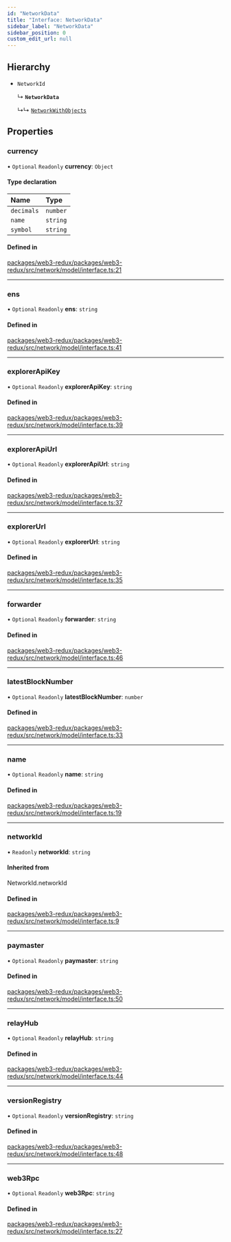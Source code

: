 ```yaml
---
id: "NetworkData"
title: "Interface: NetworkData"
sidebar_label: "NetworkData"
sidebar_position: 0
custom_edit_url: null
---
```


## Hierarchy

- `NetworkId`

  ↳ **`NetworkData`**

  ↳↳ [`NetworkWithObjects`](NetworkWithObjects.md)

## Properties

### currency

• `Optional` `Readonly` **currency**: `Object`

#### Type declaration

| Name | Type |
| :------ | :------ |
| `decimals` | `number` |
| `name` | `string` |
| `symbol` | `string` |

#### Defined in

[packages/web3-redux/packages/web3-redux/src/network/model/interface.ts:21](https://github.com/owlprotocol/workspace/blob/13023f93/packages/web3-redux/packages/web3-redux/src/network/model/interface.ts#L21)

___

### ens

• `Optional` `Readonly` **ens**: `string`

#### Defined in

[packages/web3-redux/packages/web3-redux/src/network/model/interface.ts:41](https://github.com/owlprotocol/workspace/blob/13023f93/packages/web3-redux/packages/web3-redux/src/network/model/interface.ts#L41)

___

### explorerApiKey

• `Optional` `Readonly` **explorerApiKey**: `string`

#### Defined in

[packages/web3-redux/packages/web3-redux/src/network/model/interface.ts:39](https://github.com/owlprotocol/workspace/blob/13023f93/packages/web3-redux/packages/web3-redux/src/network/model/interface.ts#L39)

___

### explorerApiUrl

• `Optional` `Readonly` **explorerApiUrl**: `string`

#### Defined in

[packages/web3-redux/packages/web3-redux/src/network/model/interface.ts:37](https://github.com/owlprotocol/workspace/blob/13023f93/packages/web3-redux/packages/web3-redux/src/network/model/interface.ts#L37)

___

### explorerUrl

• `Optional` `Readonly` **explorerUrl**: `string`

#### Defined in

[packages/web3-redux/packages/web3-redux/src/network/model/interface.ts:35](https://github.com/owlprotocol/workspace/blob/13023f93/packages/web3-redux/packages/web3-redux/src/network/model/interface.ts#L35)

___

### forwarder

• `Optional` `Readonly` **forwarder**: `string`

#### Defined in

[packages/web3-redux/packages/web3-redux/src/network/model/interface.ts:46](https://github.com/owlprotocol/workspace/blob/13023f93/packages/web3-redux/packages/web3-redux/src/network/model/interface.ts#L46)

___

### latestBlockNumber

• `Optional` `Readonly` **latestBlockNumber**: `number`

#### Defined in

[packages/web3-redux/packages/web3-redux/src/network/model/interface.ts:33](https://github.com/owlprotocol/workspace/blob/13023f93/packages/web3-redux/packages/web3-redux/src/network/model/interface.ts#L33)

___

### name

• `Optional` `Readonly` **name**: `string`

#### Defined in

[packages/web3-redux/packages/web3-redux/src/network/model/interface.ts:19](https://github.com/owlprotocol/workspace/blob/13023f93/packages/web3-redux/packages/web3-redux/src/network/model/interface.ts#L19)

___

### networkId

• `Readonly` **networkId**: `string`

#### Inherited from

NetworkId.networkId

#### Defined in

[packages/web3-redux/packages/web3-redux/src/network/model/interface.ts:9](https://github.com/owlprotocol/workspace/blob/13023f93/packages/web3-redux/packages/web3-redux/src/network/model/interface.ts#L9)

___

### paymaster

• `Optional` `Readonly` **paymaster**: `string`

#### Defined in

[packages/web3-redux/packages/web3-redux/src/network/model/interface.ts:50](https://github.com/owlprotocol/workspace/blob/13023f93/packages/web3-redux/packages/web3-redux/src/network/model/interface.ts#L50)

___

### relayHub

• `Optional` `Readonly` **relayHub**: `string`

#### Defined in

[packages/web3-redux/packages/web3-redux/src/network/model/interface.ts:44](https://github.com/owlprotocol/workspace/blob/13023f93/packages/web3-redux/packages/web3-redux/src/network/model/interface.ts#L44)

___

### versionRegistry

• `Optional` `Readonly` **versionRegistry**: `string`

#### Defined in

[packages/web3-redux/packages/web3-redux/src/network/model/interface.ts:48](https://github.com/owlprotocol/workspace/blob/13023f93/packages/web3-redux/packages/web3-redux/src/network/model/interface.ts#L48)

___

### web3Rpc

• `Optional` `Readonly` **web3Rpc**: `string`

#### Defined in

[packages/web3-redux/packages/web3-redux/src/network/model/interface.ts:27](https://github.com/owlprotocol/workspace/blob/13023f93/packages/web3-redux/packages/web3-redux/src/network/model/interface.ts#L27)
